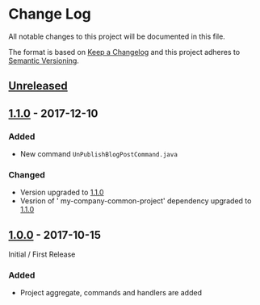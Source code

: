 # Change Log

All notable changes to this project will be documented in this file.

The format is based on [Keep a Changelog](http://keepachangelog.com/)
and this project adheres to [Semantic Versioning](http://semver.org/).

## [Unreleased][]

[Unreleased]: https://github.com/ivans-innovation-lab/my-company-project-domain/compare/1.1.0...HEAD

## [1.1.0][] - 2017-12-10

[1.1.0]: https://github.com/ivans-innovation-lab/my-company-project-domain/compare/1.0.0...1.1.0

### Added

-   New command `UnPublishBlogPostCommand.java`

### Changed

-   Version upgraded to [1.1.0]
-   Vesrion of ' my-company-common-project' dependency upgraded to [1.1.0]

## [1.0.0][] - 2017-10-15

Initial / First Release

[1.0.0]: https://github.com/ivans-innovation-lab/my-company-project-domain/tree/1.0.0

### Added

-   Project aggregate, commands and handlers are added
